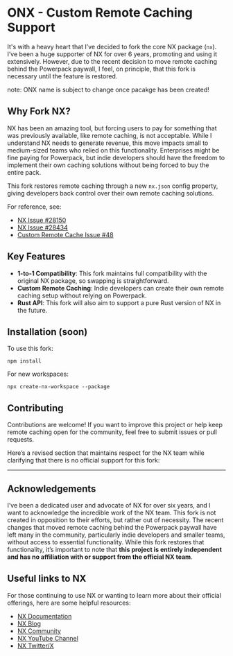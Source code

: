 # ONX - Custom Remote Caching Support

It's with a heavy heart that I’ve decided to fork the core NX package (`nx`). I’ve been a huge supporter of NX for over 6 years, promoting and using it extensively. However, due to the recent decision to move remote caching behind the Powerpack paywall, I feel, on principle, that this fork is necessary until the feature is restored.

note: ONX name is subject to change once pacakge has been created!

## Why Fork NX?

NX has been an amazing tool, but forcing users to pay for something that was previously available, like remote caching, is not acceptable. While I understand NX needs to generate revenue, this move impacts small to medium-sized teams who relied on this functionality. Enterprises might be fine paying for Powerpack, but indie developers should have the freedom to implement their own caching solutions without being forced to buy the entire pack.

This fork restores remote caching through a new `nx.json` config property, giving developers back control over their own remote caching solutions.

For reference, see:

- [NX Issue #28150](https://github.com/nrwl/nx/issues/28150)
- [NX Issue #28434](https://github.com/nrwl/nx/issues/28434)
- [Custom Remote Cache Issue #48](https://github.com/NiklasPor/nx-remotecache-custom/issues/48)

## Key Features

- **1-to-1 Compatibility**: This fork maintains full compatibility with the original NX package, so swapping is straightforward.
- **Custom Remote Caching**: Indie developers can create their own remote caching setup without relying on Powerpack.
- **Rust API**: This fork will also aim to support a pure Rust version of NX in the future.

## Installation (soon)

To use this fork:

```
npm install
```

For new workspaces:

```
npx create-nx-workspace --package
```

## Contributing

Contributions are welcome! If you want to improve this project or help keep remote caching open for the community, feel free to submit issues or pull requests.

Here’s a revised section that maintains respect for the NX team while clarifying that there is no official support for this fork:

---

## Acknowledgements

I’ve been a dedicated user and advocate of NX for over six years, and I want to acknowledge the incredible work of the NX team. This fork is not created in opposition to their efforts, but rather out of necessity. The recent changes that moved remote caching behind the Powerpack paywall have left many in the community, particularly indie developers and smaller teams, without access to essential functionality. While this fork restores that functionality, it’s important to note that **this project is entirely independent and has no affiliation with or support from the official NX team**.

## Useful links to NX

For those continuing to use NX or wanting to learn more about their official offerings, here are some helpful resources:

- [NX Documentation](https://nx.dev/docs)
- [NX Blog](https://nx.dev/blog)
- [NX Community](https://nx.dev/community)
- [NX YouTube Channel](https://www.youtube.com/@NxDevtools)
- [NX Twitter/X](https://x.com/nxdevtools)
